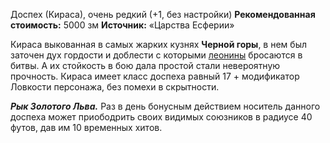 Доспех (Кираса), очень редкий (+1, без настройки)
**Рекомендованная стоимость:** 5000 зм
**Источник:** «Царства Есферии»

Кираса выкованная в самых жарких кузнях **Черной горы**, в нем был заточен дух гордости и доблести с которыми [леонины](https://dnd.su/race/176-leonin/) бросаются в битвы. А их стойкость в бою дала простой стали невероятную прочность. Кираса имеет класс доспеха равный 17 + модификатор Ловкости персонажа, без помехи в скрытности.

**_Рык Золотого Льва._** Раз в день бонусным действием носитель данного доспеха может приободрить своих видимых союзников в радиусе 40 футов, дав им 10 временных хитов.